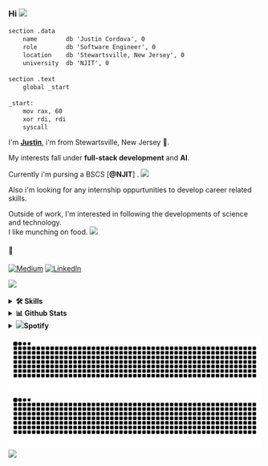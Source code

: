 ### Hi <img src="https://emojis.slackmojis.com/emojis/images/1643514974/10003/catjam.gif?1643514974" width="25"/>

```assembly
section .data
    name        db 'Justin Cordova', 0
    role        db 'Software Engineer', 0
    location    db 'Stewartsville, New Jersey', 0
    university  db 'NJIT', 0

section .text
    global _start

_start:
    mov rax, 60
    xor rdi, rdi
    syscall
```

I'm [**Justin**](https://justincordova.pages.dev/), i'm from Stewartsville, New Jersey 📍.

My interests fall under **full-stack development** and **AI**. 

Currently i'm pursing a BSCS [**@NJIT**] . 
<img src="https://emojis.slackmojis.com/emojis/images/1687735546/66769/smart.gif?1687735546" width="25"/>

Also i'm looking for any internship oppurtunities to develop career related skills.

Outside of work, I'm interested in following the developments of science and technology. 
<br/>
I like munching on food. 
<img src="https://emojis.slackmojis.com/emojis/images/1729830647/102659/smellingyouq.gif?1729830647" width="25"/>
<br/>

#### 📌

[<img alt="Medium" src="https://img.shields.io/badge/Medium-%23000000.svg?&style=for-the-badge&logo=Medium&logoColor=white" />](https://medium.com/@justinavodroc)
[<img alt="LinkedIn" src="https://img.shields.io/badge/LinkedIn-%230E76A8.svg?&style=for-the-badge&logo=LinkedIn&logoColor=white" />](https://www.linkedin.com/in/justinalolorcordova/)

<img src="https://user-images.githubusercontent.com/73097560/115834477-dbab4500-a447-11eb-908a-139a6edaec5c.gif"><br>

<details>
<summary><b>🛠️ Skills</b></summary>
<div>

[![My Skills](https://skillicons.dev/icons?i=python,java,cpp,c,js,react,vite,php,html,css,bootstrap)](https://skillicons.dev)

</div>
   
<summary><b>🎯 Learning</b></summary>
<div>
  
[![Learning](https://skillicons.dev/icons?i=mysql,go,react,nodejs,nextjs)](https://skillicons.dev)
  
</div>
</details>

</details>

<details>
  <summary><b>📊 Github Stats</b></summary>

<h6 align="center">

![](http://github-profile-summary-cards.vercel.app/api/cards/profile-details?username=JustinCordova&theme=aura_dark)
![JustinCordova's Top Languages](https://github-readme-stats.vercel.app/api/top-langs/?username=JustinCordova&theme=dracula&show_icons=true&hide_border=false&layout=compact)
![JustinCordova's Stats](https://github-readme-stats.vercel.app/api?username=JustinCordova&theme=dracula&show_icons=true&hide_border=false&count_private=true)
![JustinCordova's Streak](https://github-readme-streak-stats.herokuapp.com/?user=JustinCordova&theme=dracula&hide_border=false)


</h6>
</details>
<details>
  <summary><img src="https://emojis.slackmojis.com/emojis/images/1643514045/41/spotify.png?1643514045" width="20"/><strong>Spotify</strong></summary>
   <strong><a href="<a href="https://open.spotify.com/user/justinavodroc?si=c4e94f666b454f3b" target="_blank">My Profile</a></strong>
   <h6 align="center">

![spotify-github-profile](https://spotify-github-profile.kittinanx.com/api/view?uid=justinavodroc&cover_image=true&theme=default&show_offline=false&background_color=121212&interchange=false)

</h6>
</details>

![GitHub Contribution Grid Snake Animation (Dark Mode)](https://raw.githubusercontent.com/JustinCordova/justincordova/output/github-contribution-grid-snake-dark.svg#gh-dark-mode-only)
![GitHub Contribution Grid Snake Animation (Light Mode)](https://raw.githubusercontent.com/JustinCordova/justincordova/output/github-contribution-grid-snake.svg#gh-light-mode-only)
<img src="https://user-images.githubusercontent.com/73097560/115834477-dbab4500-a447-11eb-908a-139a6edaec5c.gif">
